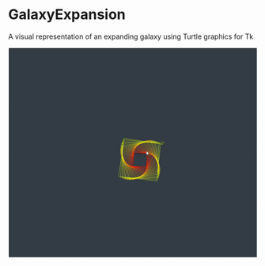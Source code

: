 # GalaxyExpansion
A visual representation of an expanding galaxy using Turtle graphics for Tk

![alt-text](https://github.com/Noah670/GalaxyExpansion/blob/master/visuals/animatedGalaxy.gif)


